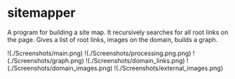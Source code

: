 # sitemapper
A program for building a site map. It recursively searches for all root links on the page. Gives a list of root links, images on the domain, builds a graph.


!(./Screenshots/main.png)
!(./Screenshots/processing.png.png)
!(./Screenshots/graph.png)
!(./Screenshots/domain_links.png)
!(./Screenshots/domain_images.png)
!(./Screenshots/external_images.png)
